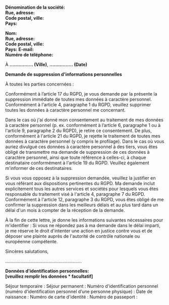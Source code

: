 **Dénomination de la société:**  
**Rue, adresse:**  
**Code postal, ville:**  
**Pays:**

**Nom:**  
**Rue, adresse:**  
**Code postal, ville:**  
**Pays:**
**E-mail:**  
**Numéro de téléphone:**

À **................ (Ville)**, **................ (Date)**

**Demande de suppression d&#39;informations personnelles**

À toutes les parties concernées :

Conformément à l’article 17 du RGPD, je vous demande par la présente la suppression
immédiate de toutes mes données à caractère personnel. Conformément à l&#39;article 4,
paragraphe 1 du RGPD, veuillez supprimer toutes les données à caractère personnel me
concernant.

Dans le cas où j&#39;ai donné mon consentement au traitement de mes données à caractère
personnel (p. ex. conformément à l’article 6, paragraphe 1 ou à l&#39;article 9, paragraphe 2 du
RGPD), je retire ce consentement.
De plus, conformément à l&#39;article 21 du RGPD, je rejette le traitement de toutes mes
données à caractère personnel (y compris le profilage).
Dans le cas où vous auriez divulgué ces données à caractère personnel à des tiers, vous
êtes obligé de transmettre ma demande de suppression de ces données à caractère
personnel, ainsi que toute référence à celles-ci, à chaque destinataire conformément à
l&#39;article 19 du RGPD. Veuillez également m&#39;informer de ces destinataires.

Si vous vous opposez à la suppression demandée, veuillez la justifier en vous référant aux
dispositions pertinentes du RGPD.
Ma demande inclut explicitement tous les autres services et sociétés pour lesquels vous êtes
responsable du traitement visé à l&#39;article 4, paragraphe 7 du RGPD.
Conformément à l&#39;article 12, paragraphe 3 du RGPD, vous êtes obligé de me confirmer la
suppression dans les meilleurs délais et au plus tard dans un délai d&#39;un mois à compter de la
réception de la demande.

À la fin de cette lettre, je donne les informations suivantes nécessaires pour m&#39;identifier :
Si vous ne répondez pas à ma demande dans le délai imparti, je me réserve le droit
d&#39;intenter une action en justice contre vous et de déposer une plainte auprès de l&#39;autorité de
contrôle nationale ou européenne compétente.

Sincères salutations,

............................................................

**Données d&#39;identification personnelles:**  
**[veuillez remplir les données \* facultatif]**

Séjour temporaire :
Séjour permanent :
Numéro d&#39;identification personnel (numéro d’identification personnel d’une personne
physique) :
Date de naissance :
Numéro de carte d&#39;identité :
Numéro de passeport :
